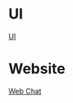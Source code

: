 # UI
<a href="https://github.com/tkderphu/video-chat-ui/tree/java-final-ui">UI</a>
# Website
 <a href="https://viosmash.site/login">Web Chat</a>
